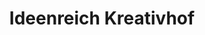 ---
title: "Ideenreich Kreativhof"
url: /buchholz-in-der-nordheide/ideenreich-kreativhof/
shop: Kunst
---